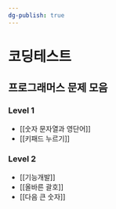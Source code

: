 ```yaml
---
dg-publish: true
---
```

# 코딩테스트

## 프로그래머스 문제 모음

### Level 1
- [[숫자 문자열과 영단어]]
- [[키패드 누르기]]

### Level 2
- [[기능개발]]
- [[올바른 괄호]]
- [[다음 큰 숫자]]
